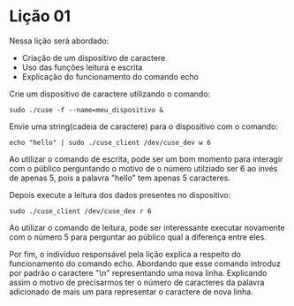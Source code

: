 # Lição 01 

Nessa lição será abordado:
- Criação de um dispositivo de caractere
- Uso das funções leitura e escrita
- Explicação do funcionamento do comando echo

Crie um dispositivo de caractere utilizando o comando:
```
sudo ./cuse -f --name=meu_dispositivo &
```

Envie uma string(cadeia de caractere) para o dispositivo com o comando:
```
echo "hello" | sudo ./cuse_client /dev/cuse_dev w 6
```

Ao utilizar o comando de escrita, pode ser um bom momento para interagir com o público perguntando o motivo de o número utilziado ser 6 ao invés de apenas 5, pois a palavra "hello" tem apenas 5 caracteres.

Depois execute a leitura dos dados presentes no dispositivo:
```
sudo ./cuse_client /dev/cuse_dev r 6
```

Ao utilizar o comando de leitura, pode ser interessante executar novamente com o número 5 para perguntar ao público qual a diferença entre eles.

Por fim, o indivíduo responsável pela lição explica a respeito do funcionamento do comando echo. Abordando que esse comando introduz por padrão o caractere "\n" representando uma nova linha. Explicando assim o motivo de precisarmos ter o número de caracteres da palavra adicionado de mais um para representar o caractere de nova linha.
